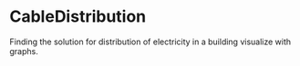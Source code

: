 # CableDistribution
Finding the solution for distribution of electricity in a building visualize with graphs.
